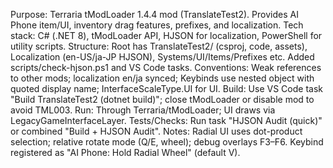 Purpose: Terraria tModLoader 1.4.4 mod (TranslateTest2). Provides AI Phone item/UI, inventory drag features, prefixes, and localization.
Tech stack: C# (.NET 8), tModLoader API, HJSON for localization, PowerShell for utility scripts.
Structure: Root has TranslateTest2/ (csproj, code, assets), Localization (en-US/ja-JP HJSON), Systems/UI/Items/Prefixes etc. Added scripts/check-hjson.ps1 and VS Code tasks.
Conventions: Weak references to other mods; localization en/ja synced; Keybinds use nested object with quoted display name; InterfaceScaleType.UI for UI.
Build: Use VS Code task "Build TranslateTest2 (dotnet build)"; close tModLoader or disable mod to avoid TML003.
Run: Through Terraria/tModLoader; UI draws via LegacyGameInterfaceLayer.
Tests/Checks: Run task "HJSON Audit (quick)" or combined "Build + HJSON Audit".
Notes: Radial UI uses dot-product selection; relative rotate mode (Q/E, wheel); debug overlays F3–F6. Keybind registered as "AI Phone: Hold Radial Wheel" (default V).